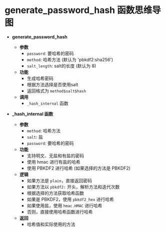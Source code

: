 # generate_password_hash 函数思维导图

- **generate_password_hash**
  - **参数**
    - `password`: 要哈希的密码
    - `method`: 哈希方法 (默认为 'pbkdf2:sha256')
    - `salt_length`: salt的长度 (默认为 8)
  - **功能**
    - 生成哈希密码
    - 根据方法选择是否使用salt
    - 返回格式为 `method$salt$hash`
  - **调用**
    - `_hash_internal` 函数

- **_hash_internal 函数**
  - **参数**
    - `method`: 哈希方法
    - `salt`: 盐
    - `password`: 要哈希的密码
  - **功能**
    - 支持明文、无盐和有盐的密码
    - 使用 hmac 进行有盐的哈希
    - 使用 PBKDF2 进行哈希 (如果选择的方法是 PBKDF2)
  - **逻辑**
    - 如果方法是 `plain`，直接返回密码
    - 如果方法以 `pbkdf2:` 开头，解析方法和迭代次数
    - 根据选择的方法获取哈希函数
    - 如果是 PBKDF2，使用 `pbkdf2_hex` 进行哈希
    - 如果使用盐，使用 `hmac.HMAC` 进行哈希
    - 否则，直接使用哈希函数进行哈希
  - **返回**
    - 哈希值和实际使用的方法

